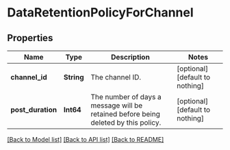 # DataRetentionPolicyForChannel


## Properties
Name | Type | Description | Notes
------------ | ------------- | ------------- | -------------
**channel_id** | **String** | The channel ID. | [optional] [default to nothing]
**post_duration** | **Int64** | The number of days a message will be retained before being deleted by this policy. | [optional] [default to nothing]


[[Back to Model list]](../README.md#models) [[Back to API list]](../README.md#api-endpoints) [[Back to README]](../README.md)


